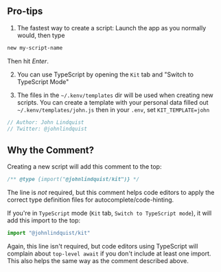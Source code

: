 <meta path="new/new">
      
## Pro-tips

1. The fastest way to create a script: Launch the app as you normally would, then type

```bash
new my-script-name
```

Then hit _Enter_.

2. You can use TypeScript by opening the `Kit` tab and "Switch to TypeScript Mode"

3. The files in the `~/.kenv/templates` dir will be used when creating new scripts. You can create a template with your personal data filled out `~/.kenv/templates/john.js` then in your `.env`, set `KIT_TEMPLATE=john`

```js
// Author: John Lindquist
// Twitter: @johnlindquist
```

## Why the Comment?

Creating a new script will add this comment to the top:

```js
/** @type {import("@johnlindquist/kit")} */
```

The line is _not_ required, but this comment helps code editors to apply the correct type definition files for autocomplete/code-hinting.

If you're in `TypeScript` mode (`Kit` tab, `Switch to TypeScript mode`), it will add this import to the top:

```js
import "@johnlindquist/kit"
```

Again, this line isn't required, but code editors using TypeScript will complain about `top-level await` if you don't include at least one import. This also helps the same way as the comment described above.
